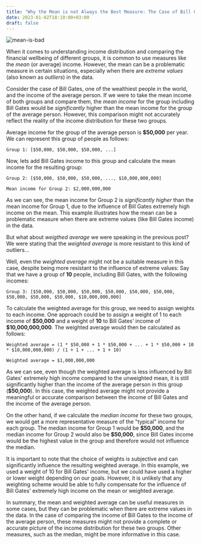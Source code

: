 ```yaml
---
title: "Why the Mean is not Always the Best Measure: The Case of Bill Gates and the Average Persons Income"
date: 2023-01-02T18:10:00+03:00
draft: false
---
```


![mean-is-bad](/images/posts/mean-is-bad.png)

When it comes to understanding income distribution and comparing the financial wellbeing of different groups, it is common to use measures like the *mean* (or average) income.
However, the mean can be a problematic measure in certain situations, especially when there are *extreme values* (also known as *outliers*) in the data.

Consider the case of Bill Gates, one of the wealthiest people in the world, and the income of the average person.
If we were to take the mean income of both groups and compare them, the *mean income* for the group including Bill Gates would be *significantly* higher than the mean income for the group of the average person.
However, this comparison might not accurately reflect the reality of the income distribution for these two groups.

Average income for the group of the average person is **\$50,000** per year.
We can represent this group of people as follows:

```
Group 1: [$50,000, $50,000, $50,000, ...]
```
Now, lets add Bill Gates income to this group and calculate the mean income for the resulting group:

```
Group 2: [$50,000, $50,000, $50,000, ..., $10,000,000,000]

Mean income for Group 2: $2,000,000,000
```

As we can see, the mean income for Group 2 is *significantly higher* than the mean income for Group 1, due to the influence of Bill Gates extremely high income on the mean.
This example illustrates how the mean can be a problematic measure when there are extreme values (like Bill Gates income) in the data.

But what about *weigthed average* we were speaking in the previous post? We were stating that the *weighted average* is more resistant to this kind of outliers...

Well, even the *weighted average* might not be a suitable measure in this case, despite being more resistant to the influence of extreme values:
Say that we have a group of **10** people, including Bill Gates, with the following incomes:

```
Group 3: [$50,000, $50,000, $50,000, $50,000, $50,000, $50,000, $50,000, $50,000, $50,000, $10,000,000,000]
```

To calculate the weighted average for this group, we need to assign weights to each income.
One approach could be to assign a weight of 1 to each income of **\$50,000** and a weight of **10** to Bill Gates' income of **\$10,000,000,000**.
The weighted average would then be calculated as follows:

```
Weighted average = (1 * $50,000 + 1 * $50,000 + ... + 1 * $50,000 + 10 * $10,000,000,000) / (1 + 1 + ... + 1 + 10)

Weighted average = $1,000,000,000
```

As we can see, even though the weighted average is less influenced by Bill Gates' extremely high income compared to the unweighted mean, it is still significantly higher than the income of the average person in this group (**\$50,000**).
In this case, the weighted average might not provide a meaningful or accurate comparison between the income of Bill Gates and the income of the average person.

On the other hand, if we calculate the *median income* for these two groups, we would get a more representative measure of the "typical" income for each group.
The median income for Group 1 would be **\$50,000**, and the median income for Group 2 would also be **\$50,000**, since Bill Gates income would be the highest value in the group and therefore would not influence the median.

It is important to note that the choice of weights is subjective and can significantly influence the resulting weighted average.
In this example, we used a weight of 10 for Bill Gates' income, but we could have used a higher or lower weight depending on our goals. However, it is unlikely that any weighting scheme would be able to fully compensate for the influence of Bill Gates' extremely high income on the mean or weighted average.

In summary, the mean and weighted average can be useful measures in some cases, but they can be problematic when there are extreme values in the data.
In the case of comparing the income of Bill Gates to the income of the average person, these measures might not provide a complete or accurate picture of the income distribution for these two groups.
Other measures, such as the median, might be more informative in this case.
